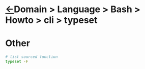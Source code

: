 <head><link rel="stylesheet" href="../../../../md.css"/><script src="../../../../md.js"></script></head>

[//]: #(Reference)
[Repo_Readme]:   ../list/object_list.md
[Item_Whatis]:   ../whatis/alphabet_whatis.md

[Grammar_Whatis]: ../whatis/grammar_whatis.md
[Set_Whatis]:     ../../theory_set/whatis/set/README.md
[Symbol_Whatis]:  ../list/object_list.md

# [&larr;][Repo_Readme]Domain > Language > Bash > Howto > cli > typeset


# Other
```bash
# list sourced function
typeset -F
```
